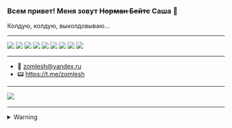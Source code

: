 ### Всем привет! Меня зовут ~~Норман Бейтс~~ Саша 👋

Колдую, колдую, выколдовываю...

<!-- - 🔭 Стремлюсь досконально разобраться в магии и пользоваться ею
- 🏫 В настоящее время изучаю Vue3
- ⚡ Делаю [тестовые](#тестовые) задания
- ⚡ Развиваю, модернизирую [cобственный](#собственный-проект) проект (React, Redux)
- 📖 Настольная книга - "Javascript полное руководство" (7 издание) Флэнагана, онлайн - learn.javascript.ru
- 💪 Хочу присоединится к крутой команде
- 🚀 И начинать делать реально нужные вещи   -->

---

<img src='https://img.shields.io/badge/HTML5-E34F26?style=for-the-badge&logo=html5&logoColor=white'> <img src='https://img.shields.io/badge/CSS3-1572B6?style=for-the-badge&logo=css3&logoColor=white'> <img src='https://img.shields.io/badge/JavaScript-F7DF1E?style=for-the-badge&logo=javascript&logoColor=black' > <img src='https://img.shields.io/badge/Vue.js-35495E?style=for-the-badge&logo=vue.js&logoColor=4FC08D' >
<img src='https://img.shields.io/badge/React-20232A?style=for-the-badge&logo=react&logoColor=61DAFB' > <img src='https://img.shields.io/badge/Node.js-43853D?style=for-the-badge&logo=node.js&logoColor=white' > <img src='https://img.shields.io/badge/Express.js-404D59?style=for-the-badge' > <img src='https://img.shields.io/badge/MongoDB-4EA94B?style=for-the-badge&logo=mongodb&logoColor=white'> <img src='https://img.shields.io/badge/GitHub-100000?style=for-the-badge&logo=github&logoColor=white' > 

<!-- ### Что сделано?

#### Учебные проекты

---

- 🎥 Проект Movies-explorer - https://zomlesh.nomoredomains.monster (логин - test@mail.ru пароль - test)
- 🏰 Проект Место - https://zomlesh.nomoredomains.club/ (логин - test@test.ru пароль - test123)
- 🏰 Проект Место - https://sashaleshiy.github.io/mesto/ - аналог предыдущего, но на чистом Javascript c использованием классов 🔥🔥🔥
- ☀️ Проект Путешествие по России - https://vacanza-russo.netlify.app/

#### Собственный проект

--- -->

<!-- - 🤘🤘🤘 Hitallica - хит-парад песен, загруженных пользователями - https://hitallica.netlify.app/  
<img src='https://img.shields.io/badge/Redux-593D88?style=for-the-badge&logo=redux&logoColor=white'> <img src='https://img.shields.io/badge/React-20232A?style=for-the-badge&logo=react&logoColor=61DAFB' > <img src='https://img.shields.io/badge/Netlify-00C7B7?style=for-the-badge&logo=netlify&logoColor=white' >
- ссылка на репозиторий frontend'а https://github.com/SashaLeshiy/hit-parad-front
- ссылка на репозиторий backend'а https://github.com/SashaLeshiy/hit-parad
 -->
<!-- #### Тестовые

---

- Тестовое №1 https://github.com/SashaLeshiy/test-al
- Тестовое №2 https://github.com/SashaLeshiy/test-pan
- Тестовое №3 https://github.com/SashaLeshiy/test-lepehin -->

---
- 📧 zomlesh@yandex.ru
- 📟 https://t.me/zomlesh 
---

<img src='https://github-readme-stats.vercel.app/api?username=SashaLeshiy' >

---

<details>
  <summary>Warning</summary>
  
  
  ![bart-like](./psycho.webp)
  
</details>


<!--
**SashaLeshiy/SashaLeshiy** is a ✨ _special_ ✨ repository because its `README.md` (this file) appears on your GitHub profile.

Here are some ideas to get you started:

- 🔭 I’m currently working on ...
- 🌱 I’m currently learning ...
- 👯 I’m looking to collaborate on ...
- 🤔 I’m looking for help with ...
- 💬 Ask me about ...
- 📫 How to reach me: ...
- 😄 Pronouns: ...
- ⚡ Fun fact: ...
-->
